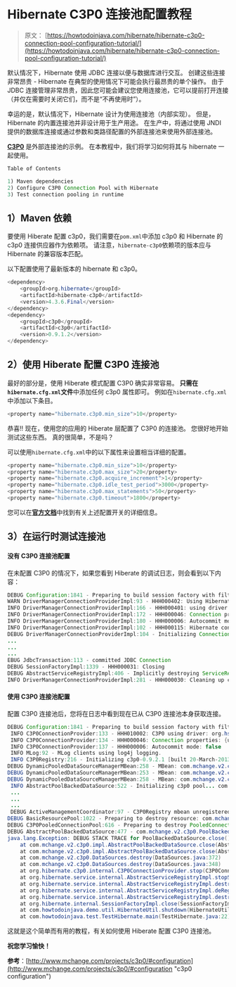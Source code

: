 # Hibernate C3P0 连接池配置教程

> 原文： [https://howtodoinjava.com/hibernate/hibernate-c3p0-connection-pool-configuration-tutorial/](https://howtodoinjava.com/hibernate/hibernate-c3p0-connection-pool-configuration-tutorial/)

默认情况下，Hibernate 使用 JDBC 连接以便与数据库进行交互。 创建这些连接非常昂贵 - Hibernate 在典型的使用情况下可能会执行最昂贵的单个操作。 由于 JDBC 连接管理非常昂贵，因此您可能会建议您使用连接池，它可以提前打开连接（并仅在需要时关闭它们，而不是“不再使用时”）。

幸运的是，默认情况下，Hibernate 设计为使用连接池（内部实现）。 但是，Hibernate 的内置连接池并非设计用于生产用途。 在生产中，将通过使用 JNDI 提供的数据库连接或通过参数和类路径配置的外部连接池来使用外部连接池。

[**C3P0**](http://www.mchange.com/projects/c3p0/ "c3p0") 是外部连接池的示例。 在本教程中，我们将学习如何将其与 hibernate 一起使用。

```java
Table of Contents

1) Maven dependencies
2) Configure C3P0 Connection Pool with Hibernate 
3) Test connection pooling in runtime
```

## 1）Maven 依赖

要使用 Hiberate 配置 c3p0，我们需要在`pom.xml`中添加 c3p0 和 Hibernate 的 c3p0 连接供应器作为依赖项。 请注意，`hibernate-c3p0`依赖项的版本应与 Hibernate 的兼容版本匹配。

以下配置使用了最新版本的 hibernate 和 c3p0。

```java
<dependency>
    <groupId>org.hibernate</groupId>
    <artifactId>hibernate-c3p0</artifactId>
    <version>4.3.6.Final</version>
</dependency>
<dependency>
	<groupId>c3p0</groupId>
	<artifactId>c3p0</artifactId>
	<version>0.9.1.2</version>
</dependency>

```

## 2）使用 Hiberate 配置 C3P0 连接池

最好的部分是，使用 Hiberate 模式配置 C3P0 确实非常容易。 **只需在`hibernate.cfg.xml`文件**中添加任何 c3p0 属性即可。 例如在`hibernate.cfg.xml`中添加以下条目。

```java
<property name="hibernate.c3p0.min_size">10</property>

```

恭喜!! 现在，使用您的应用的 Hiberate 层配置了 C3P0 的连接池。 您很好地开始测试这些东西。 真的很简单，不是吗？

可以使用`hibernate.cfg.xml`中的以下属性来设置相当详细的配置。

```java
<property name="hibernate.c3p0.min_size">10</property>
<property name="hibernate.c3p0.max_size">20</property>
<property name="hibernate.c3p0.acquire_increment">1</property>
<property name="hibernate.c3p0.idle_test_period">3000</property>
<property name="hibernate.c3p0.max_statements">50</property>
<property name="hibernate.c3p0.timeout">1800</property>

```

您可以在[**官方文档**](http://www.mchange.com/projects/c3p0/#configuration "configuration")中找到有关上述配置开关的详细信息。

## 3）在运行时测试连接池

#### 没有 C3P0 连接池配置

在未配置 C3P0 的情况下，如果您看到 Hiberate 的调试日志，则会看到以下内容：

```java
DEBUG Configuration:1841 - Preparing to build session factory with filters : {}
WARN DriverManagerConnectionProviderImpl:93 - HHH000402: Using Hibernate built-in connection pool (not for production use!)
INFO DriverManagerConnectionProviderImpl:166 - HHH000401: using driver [org.hsqldb.jdbcDriver] at URL [jdbc:hsqldb:mem:howtodoinjava]
INFO DriverManagerConnectionProviderImpl:172 - HHH000046: Connection properties: {user=sa, password=}
INFO DriverManagerConnectionProviderImpl:180 - HHH000006: Autocommit mode: false
INFO DriverManagerConnectionProviderImpl:102 - HHH000115: Hibernate connection pool size: 20 (min=1)
DEBUG DriverManagerConnectionProviderImpl:104 - Initializing Connection pool with 1 Connections
...
...
...
EBUG JdbcTransaction:113 - committed JDBC Connection
DEBUG SessionFactoryImpl:1339 - HHH000031: Closing
DEBUG AbstractServiceRegistryImpl:406 - Implicitly destroying ServiceRegistry on de-registration of all child ServiceRegistries
INFO DriverManagerConnectionProviderImpl:281 - HHH000030: Cleaning up connection pool [jdbc:hsqldb:mem:howtodoinjava]

```

#### 使用 C3P0 连接池配置

配置 C3P0 连接池后，您将在日志中看到现在已从 C3P0 连接池本身获取连接。

```java
DEBUG Configuration:1841 - Preparing to build session factory with filters : {}
 INFO C3P0ConnectionProvider:133 - HHH010002: C3P0 using driver: org.hsqldb.jdbcDriver at URL: jdbc:hsqldb:mem:howtodoinjava
 INFO C3P0ConnectionProvider:134 - HHH000046: Connection properties: {user=sa, password=****}
 INFO C3P0ConnectionProvider:137 - HHH000006: Autocommit mode: false
 INFO MLog:92 - MLog clients using log4j logging.
 INFO C3P0Registry:216 - Initializing c3p0-0.9.2.1 [built 20-March-2013 10:47:27 +0000; debug? true; trace: 10]
DEBUG DynamicPooledDataSourceManagerMBean:258 - MBean: com.mchange.v2.c3p0:type=PooledDataSource,identityToken=19tu9of94ho8s13xij3fm|34e475e1,name=19tu9of94ho8s13xij3fm|34e475e1 registered.
DEBUG DynamicPooledDataSourceManagerMBean:253 - MBean: com.mchange.v2.c3p0:type=PooledDataSource,identityToken=19tu9of94ho8s13xij3fm|34e475e1,name=19tu9of94ho8s13xij3fm|34e475e1 unregistered, in order to be reregistered after update.
DEBUG DynamicPooledDataSourceManagerMBean:258 - MBean: com.mchange.v2.c3p0:type=PooledDataSource,identityToken=19tu9of94ho8s13xij3fm|34e475e1,name=19tu9of94ho8s13xij3fm|34e475e1 registered.
 INFO AbstractPoolBackedDataSource:522 - Initializing c3p0 pool... com.mchange.v2.c3p0.PoolBackedDataSource@d29bbf50 [ connectionPoolDataSource -> com.mchange.v2.c3p0.WrapperConnectionPoolDataSource@a9bbd924 [ ... ]
 ...
 ...
 ...
 DEBUG ActiveManagementCoordinator:97 - C3P0Registry mbean unregistered.
DEBUG BasicResourcePool:1022 - Preparing to destroy resource: com.mchange.v2.c3p0.impl.NewPooledConnection@1d1fcfbb
DEBUG C3P0PooledConnectionPool:616 - Preparing to destroy PooledConnection: com.mchange.v2.c3p0.impl.NewPooledConnection@1d1fcfbb
DEBUG AbstractPoolBackedDataSource:477 - com.mchange.v2.c3p0.PoolBackedDataSource@34e475e1 has been closed. 
java.lang.Exception: DEBUG STACK TRACE for PoolBackedDataSource.close().
	at com.mchange.v2.c3p0.impl.AbstractPoolBackedDataSource.close(AbstractPoolBackedDataSource.java:477)
	at com.mchange.v2.c3p0.impl.AbstractPoolBackedDataSource.close(AbstractPoolBackedDataSource.java:489)
	at com.mchange.v2.c3p0.DataSources.destroy(DataSources.java:372)
	at com.mchange.v2.c3p0.DataSources.destroy(DataSources.java:348)
	at org.hibernate.c3p0.internal.C3P0ConnectionProvider.stop(C3P0ConnectionProvider.java:258)
	at org.hibernate.service.internal.AbstractServiceRegistryImpl.stopService(AbstractServiceRegistryImpl.java:377)
	at org.hibernate.service.internal.AbstractServiceRegistryImpl.destroy(AbstractServiceRegistryImpl.java:361)
	at org.hibernate.service.internal.AbstractServiceRegistryImpl.deRegisterChild(AbstractServiceRegistryImpl.java:410)
	at org.hibernate.service.internal.AbstractServiceRegistryImpl.destroy(AbstractServiceRegistryImpl.java:368)
	at org.hibernate.internal.SessionFactoryImpl.close(SessionFactoryImpl.java:1377)
	at com.howtodoinjava.demo.util.HibernateUtil.shutdown(HibernateUtil.java:39)
	at com.howtodoinjava.test.TestHibernate.main(TestHibernate.java:22)

```

这就是这个简单而有用的教程，有关如何使用 Hiberate 配置 C3P0 连接池。

**祝您学习愉快！**

**参考**：[http://www.mchange.com/projects/c3p0/#configuration](http://www.mchange.com/projects/c3p0/#configuration "c3p0 configuration")